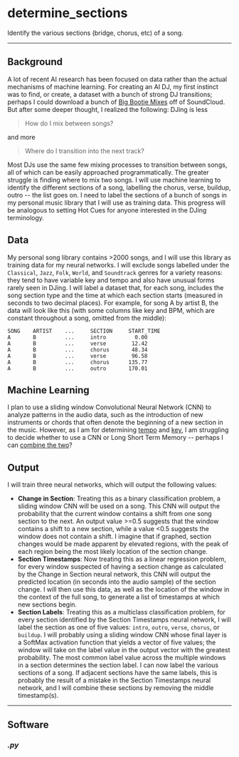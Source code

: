 # determine_sections
Identify the various sections (bridge, chorus, etc) of a song.

---

## Background

A lot of recent AI research has been focused on data rather than the actual mechanisms of machine learning. For creating an AI DJ, my first instinct was to find, or create, a dataset with a bunch of strong DJ transitions; perhaps I could download a bunch of [Big Bootie Mixes](https://soundcloud.com/two-friends/sets/big-bootie-mixes) off of SoundCloud. But after some deeper thought, I realized the following: DJing is less

> How do I mix between songs?

and more

> Where do I transition into the next track?

Most DJs use the same few mixing processes to transition between songs, all of which can be easily approached programmatically. The greater struggle is finding where to mix two songs. I will use machine learning to identify the different sections of a song, labelling the chorus, verse, buildup, outro -- the list goes on. I need to label the sections of a bunch of songs in my personal music library that I will use as training data. This progress will be analogous to setting Hot Cues for anyone interested in the DJing terminology.


## Data

My personal song library contains >2000 songs, and I will use this library as training data for my neural networks. I will exclude songs labelled under the `Classical`, `Jazz`, `Folk`, `World`, and `Soundtrack` genres for a variety reasons: they tend to have variable key and tempo and also have unusual forms rarely seen in DJing. I will label a dataset that, for each song, includes the song section type and the time at which each section starts (measured in seconds to two decimal places). For example, for song A by artist B, the data will look like this (with some columns like key and BPM, which are constant throughout a song, omitted from the middle):

```
SONG    ARTIST    ...     SECTION     START_TIME
A       B         ...     intro         0.00
A       B         ...     verse        12.42
A       B         ...     chorus       48.34
A       B         ...     verse        96.58
A       B         ...     chorus      135.77
A       B         ...     outro       170.01
```


## Machine Learning

I plan to use a sliding window Convolutional Neural Network (CNN) to analyze patterns in the audio data, such as the introduction of new instruments or chords that often denote the beginning of a new section in the music. However, as I am for determining [tempo](https://github.com/pnlong/determine_tempo) and [key](https://github.com/pnlong/determine_key), I am struggling to decide whether to use a CNN or Long Short Term Memory -- perhaps I can [combine the two](https://www.mathworks.com/help/deeplearning/ug/sequence-classification-using-cnn-lstm-network.html)?


## Output

I will train three neural networks, which will output the following values:

- **Change in Section**: Treating this as a binary classification problem, a sliding window CNN will be used on a song. This CNN will output the probability that the current window contains a shift from one song section to the next. An output value >=0.5 suggests that the window contains a shift to a new section, while a value <0.5 suggests the window does not contain a shift. I imagine that if graphed, section changes would be made apparent by elevated regions, with the peak of each region being the most likely location of the section change.
- **Section Timestamps**: Now treating this as a linear regression problem, for every window suspected of having a section change as calculated by the Change in Section neural network, this CNN will output the predicted location (in seconds into the audio sample) of the section change. I will then use this data, as well as the location of the window in the context of the full song, to generate a list of timestamps at which new sections begin.
- **Section Labels**: Treating this as a multiclass classification problem, for every section identified by the Section Timestamps neural network, I will label the section as one of five values: `intro`, `outro`, `verse`, `chorus`, or `buildup`. I will probably using a sliding window CNN whose final layer is a SoftMax activation function that yields a vector of five values; the window will take on the label value in the output vector with the greatest probability. The most common label value across the multiple windows in a section determines the section label. I can now label the various sections of a song. If adjacent sections have the same labels, this is probably the result of a mistake in the Section Timestamps neural network, and I will combine these sections by removing the middle timestamp(s).


---

## Software

### *.py*
